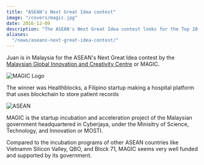 ```yaml
---
title: "ASEAN's Next Great Idea contest"
image: "/covers/magic.jpg"
date: 2016-12-09
description: "The ASEAN's Next Great Idea contest looks for the Top 20 ideas in Southeast Asia. We're very thankful to have made it to the list!"
aliases:
  "/news/aseans-next-great-idea-contest/"
---
```



Juan is in Malaysia for the ASEAN's Next Great Idea contest by the [Malaysian Global Innovation and Creativity Centre](https://www.mymagic.my) or MAGIC.

![MAGIC Logo](/covers/magic.jpg)

The winner was Healthblocks, a Filipino startup making a hospital platform that uses blockchain to store patient records

![ASEAN](/photos/my/asean.jpg)


MAGIC is the startup incubation and acceleration project of the Malaysian government headquartered in Cyberjaya, under the Minisitry of Science, Technology, and Innovation or MOSTI. 

Compared to the incubation programs of other ASEAN countries like Vietnamm Silicon Valley, QBO, and Block 71, MAGIC seems very well funded and supported by its government.

